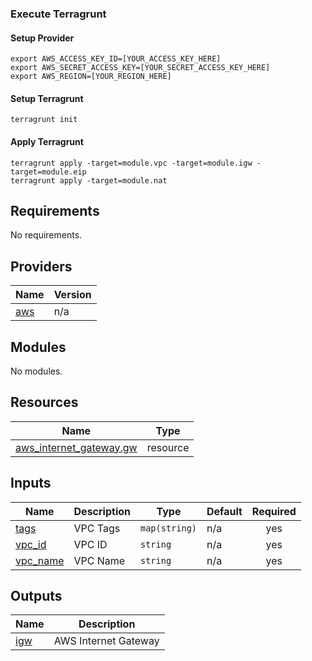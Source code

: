 <!-- BEGIN_TF_DOCS -->
### Execute Terragrunt  
#### Setup Provider
```
export AWS_ACCESS_KEY_ID=[YOUR_ACCESS_KEY_HERE]
export AWS_SECRET_ACCESS_KEY=[YOUR_SECRET_ACCESS_KEY_HERE]
export AWS_REGION=[YOUR_REGION_HERE]
```
#### Setup Terragrunt 
```
terragrunt init
```
#### Apply Terragrunt
```
terragrunt apply -target=module.vpc -target=module.igw -target=module.eip
terragrunt apply -target=module.nat
```
  ## Requirements

No requirements.

## Providers

| Name | Version |
|------|---------|
| <a name="provider_aws"></a> [aws](#provider\_aws) | n/a |

## Modules

No modules.

## Resources

| Name | Type |
|------|------|
| [aws_internet_gateway.gw](https://registry.terraform.io/providers/hashicorp/aws/latest/docs/resources/internet_gateway) | resource |

## Inputs

| Name | Description | Type | Default | Required |
|------|-------------|------|---------|:--------:|
| <a name="input_tags"></a> [tags](#input\_tags) | VPC Tags | `map(string)` | n/a | yes |
| <a name="input_vpc_id"></a> [vpc\_id](#input\_vpc\_id) | VPC ID | `string` | n/a | yes |
| <a name="input_vpc_name"></a> [vpc\_name](#input\_vpc\_name) | VPC Name | `string` | n/a | yes |

## Outputs

| Name | Description |
|------|-------------|
| <a name="output_igw"></a> [igw](#output\_igw) | AWS Internet Gateway |
<!-- END_TF_DOCS -->